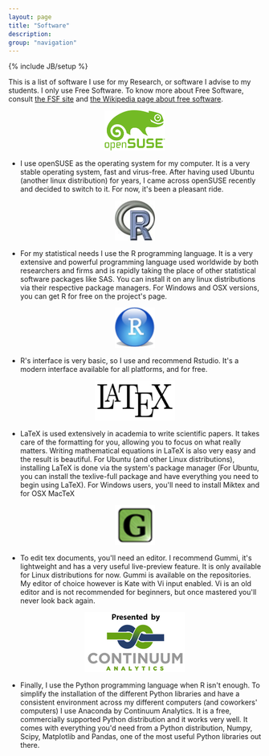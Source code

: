 ```yaml
---
layout: page
title: "Software"
description: 
group: "navigation"
---
```

{% include JB/setup %}

This is a list of software I use for my Research, or software I advise to my students. I only use Free Software. To know more about Free Software, consult [the FSF site](http://www.fsf.org/) and [the Wikipedia page about free software](http://en.wikipedia.org/wiki/Free_software).


<div style="text-align:center;">
  <a href="http://www.opensuse.org/en/">
    <img src="/assets/images/suse.png" width="120" height="80"/></a>
</div>

*    I use openSUSE as the operating system for my computer. It is a very 
stable operating system, fast and virus-free. After having used Ubuntu (another 
linux distribution) for years, I came across openSUSE recently and decided to 
switch to it. For now, it's been a pleasant ride.

<div style="text-align:center;">
  <a href="http://www.r-project.org/">
    <img src="/assets/images/Rlogo.jpg" width="80" height="80"/></a>
</div>

*    For my statistical needs I use the R programming language. It is a very 
extensive and powerful programming language used worldwide by both researchers 
and firms and is rapidly taking the place of other statistical software packages 
like SAS. You can install it on any linux distributions via their 
respective package managers. For Windows and OSX versions, you can get R for 
free on the project's page.

<div style="text-align:center;">
  <a href="http://rstudio.org/download/desktop">
    <img src="/assets/images/rstudio.png" width="80" height="80"/></a>
</div>

*    R's interface is very basic, so I use and recommend Rstudio. It's a modern 
interface available for all platforms, and for free.

<div style="text-align:center;">
  <a href="http://www.latex-project.org/">
    <img src="/assets/images/latex.png" width="160" height="80"/></a>
</div>

*    LaTeX is used extensively in academia to write scientific papers. 
It takes care of the formatting for you, allowing you to focus on what really 
matters. Writing mathematical equations in LaTeX is also very easy and the 
result is beautiful. For Ubuntu (and other Linux distributions), installing 
LaTeX is done via the system's package manager (For Ubuntu, you can install the 
texlive-full package and have everything you need to begin using LaTeX). For 
Windows users, you'll need to install Miktex and for OSX MacTeX

<div style="text-align:center;">
  <a href="http://dev.midnightcoding.org/projects/gummi">
    <img src="/assets/images/Gummi-logo.png" width="80" height="80"/></a>
</div>

*    To edit tex documents, you'll need an editor. I recommend Gummi, it's 
lightweight and has a very useful live-preview feature. It is only available for 
Linux distributions for now. Gummi is available on the repositories. My editor 
of choice however is Kate with Vi input enabled. Vi is an old editor and is not 
recommended for beginners, but once mastered you'll never look back again.

<div style="text-align:center;">
  <a href="https://store.continuum.io/cshop/anaconda/">
    <img src="/assets/images/continuumpb.png" width="200" height="120"/></a>
</div>

*    Finally, I use the Python programming language when R isn't enough. To 
simplify the installation of the different Python libraries and have a 
consistent environment across my different computers (and coworkers' computers) 
I use Anaconda by Continuum Analytics. It is a free, commercially supported 
Python distribution and it works very well. It comes with everything you'd need 
from a Python distribution, Numpy, Scipy, Matplotlib and Pandas, one of the 
most useful Python libraries out there.